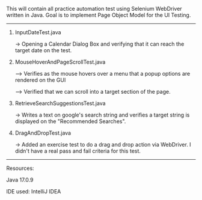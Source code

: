 This will contain all practice automation test using Selenium WebDriver written in Java. Goal is to implement Page Object Model for the UI Testing.

*****************
1) InputDateTest.java
   
   -> Opening a Calendar Dialog Box and verifying that it can reach the target date on the test.


2) MouseHoverAndPageScrollTest.java

   --> Verifies as the mouse hovers over a menu that a popup options are rendered on the GUI 

   --> Verified that we can scroll into a target section of the page.


3) RetrieveSearchSuggestionsTest.java
   
   -> Writes a text on google's search string and verifies a target string is displayed on the "Recommended Searches".


4) DragAndDropTest.java
   
   -> Added an exercise test to do a drag and drop action via WebDriver. I didn't have a real pass and fail criteria for this test.

*****************
Resources:

Java 17.0.9

IDE used: IntelliJ IDEA